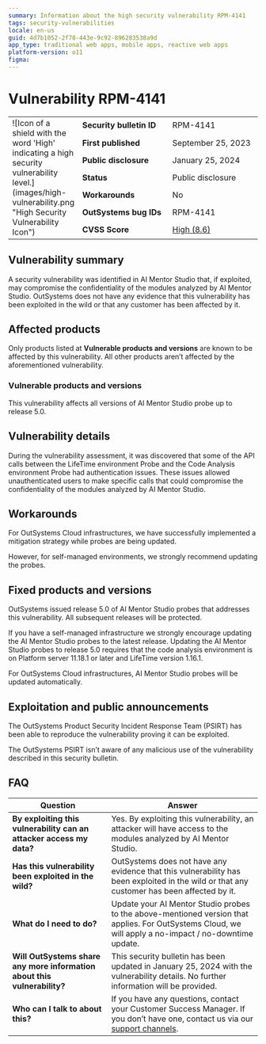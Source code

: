 ```yaml
---
summary: Information about the high security vulnerability RPM-4141
tags: security-vulnerabilities
locale: en-us
guid: 4d7b1052-2f78-443e-9c92-896283538a9d
app_type: traditional web apps, mobile apps, reactive web apps
platform-version: o11
figma:
---
```


# Vulnerability RPM-4141

<table markdown="1">
<tr>
    <td style="width: 20%; vertical-align: middle" rowspan="7">![Icon of a shield with the word 'High' indicating a high security vulnerability level.](images/high-vulnerability.png "High Security Vulnerability Icon")</td>
    <td><b>Security bulletin ID</b></td>
    <td>RPM-4141</td>
</tr>
<tr>
    <td><b>First published</b></td>
    <td>September 25, 2023</td>
</tr>
<tr>
    <td><b>Public disclosure</b></td>
    <td>January 25, 2024</td>
</tr>
<tr>
    <td><b>Status</b></td>
    <td>Public disclosure</td>
</tr>
<tr>
    <td><b>Workarounds</b></td>
    <td>No</td>
</tr>
<tr>
    <td><b>OutSystems bug IDs</b></td>
    <td>RPM-4141</td>
</tr>
<tr>
    <td><b>CVSS Score</b></td>
    <td><a href="https://www.first.org/cvss/calculator/3.1#CVSS:3.1/AV:N/AC:L/PR:N/UI:N/S:C/C:H/I:N/A:N">High (8.6)</a></td>
</tr>
</table>

## Vulnerability summary

A security vulnerability was identified in AI Mentor Studio that, if exploited, may compromise the confidentiality of the modules analyzed by AI Mentor Studio. OutSystems does not have any evidence that this vulnerability has been exploited in the wild or that any customer has been affected by it.

## Affected products

Only products listed at **Vulnerable products and versions** are known to be affected by this vulnerability. All other products aren’t affected by the aforementioned vulnerability.

### Vulnerable products and versions

This vulnerability affects all versions of AI Mentor Studio probe up to release 5.0.

## Vulnerability details

During the vulnerability assessment, it was discovered that some of the API calls between the LifeTime environment Probe and the Code Analysis environment Probe had authentication issues. These issues allowed unauthenticated users to make specific calls that could compromise the confidentiality of the modules analyzed by AI Mentor Studio.

## Workarounds

For OutSystems Cloud infrastructures, we have successfully implemented a mitigation strategy while probes are being updated.

However, for self-managed environments, we strongly recommend updating the probes.

## Fixed products and versions

OutSystems issued release 5.0 of AI Mentor Studio probes that addresses this vulnerability. All subsequent releases will be protected.

If you have a self-managed infrastructure we strongly encourage updating the AI Mentor Studio probes to the latest release. Updating the AI Mentor Studio probes to release 5.0 requires that the code analysis environment is on Platform server 11.18.1 or later and LifeTime version 1.16.1.

For OutSystems Cloud infrastructures, AI Mentor Studio probes will be updated automatically.

## Exploitation and public announcements

The OutSystems Product Security Incident Response Team (PSIRT) has been able to reproduce the vulnerability proving it can be exploited.

The OutSystems PSIRT isn’t aware of any malicious use of the vulnerability described in this security bulletin.

## FAQ

| Question | Answer |
|---|---|
| **By exploiting this vulnerability can an attacker access my data?** | Yes. By exploiting this vulnerability, an attacker will have access to the modules analyzed by AI Mentor Studio. |
| **Has this vulnerability been exploited in the wild?** | OutSystems does not have any evidence that this vulnerability has been exploited in the wild or that any customer has been affected by it. |
| **What do I need to do?** | Update your AI Mentor Studio probes to the above-mentioned version that applies. For OutSystems Cloud, we will apply a no-impact / no-downtime update. |
| **Will OutSystems share any more information about this vulnerability?** | This security bulletin has been updated in January 25, 2024 with the vulnerability details. No further information will be provided. |
| **Who can I talk to about this?** | If you have any questions, contact your Customer Success Manager. If you don’t have one, contact us via our [support channels](https://www.outsystems.com/legal/success/contact-outsystems-technical-support/). |
